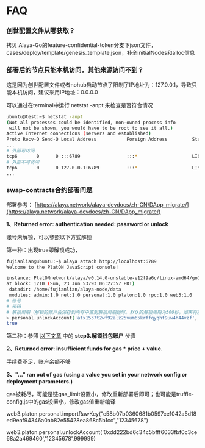 # FAQ

###  创世配置文件从哪获取？

拷贝 Alaya-Go的feature-confidential-token分支下json文件，cases/deploy/template/genesis_template.json，补全initialNodes和alloc信息

### 部署后的节点只能本机访问，其他来源访问不到？

这是因为创世配置文件或者nohub启动节点了限制了IP地址为：127.0.0.1，导致只能本机访问，建议采用IP地址：0.0.0.0

可以通过在terminal中运行 netstat -anpt 来检查是否符合情况

~~~bash
ubuntu@test:~$ netstat -anpt
(Not all processes could be identified, non-owned process info
 will not be shown, you would have to be root to see it all.)
Active Internet connections (servers and established)
Proto Recv-Q Send-Q Local Address           Foreign Address         State       PID/Program name
...
# 外部可访问
tcp6       0      0 :::6789                 :::*                    LISTEN      1181/alaya
# 外部不可访问
tcp6       0      0 127.0.0.1:6789          :::*                    LISTEN      1181/alaya
...
~~~

### swap-contracts合约部署问题

部署参考： [https://alaya.network/alaya-devdocs/zh-CN/DApp_migrate/](https://alaya.network/alaya-devdocs/zh-CN/DApp_migrate/)

**1、Returned error: authentication needed: password or unlock**

账号未解锁，可以参照以下方式解锁

第一种：出现true即解锁成功，

~~~bash
fujianlian@ubuntu:~$ alaya attach http://localhost:6789
Welcome to the PlatON JavaScript console!

instance: PlatONnetwork/alaya/v0.14.0-unstable-e12f9a6c/linux-amd64/go1.17.2
at block: 1210 (Sun, 23 Jun 53793 06:27:57 PDT)
 datadir: /home/fujianlian/alaya-node/data
 modules: admin:1.0 net:1.0 personal:1.0 platon:1.0 rpc:1.0 web3:1.0
# 账号
# 密码
# 解锁周期（解锁的账户会保存到内存中直到解锁周期超时。默认的解锁周期为300秒。如果将解锁周期设为0s，将永久解锁账户,直到节点被关闭）
> personal.unlockAccount('atx1537t2wf92alz25vum65krffqyqhf9uw4h44vzf','1234',999999)
true
~~~

第二种：参照  [以下文章](https://devdocs.alaya.network/alaya-devdocs/zh-CN/Solidity_Getting_started#%E9%83%A8%E7%BD%B2helloworld%E5%90%88%E7%BA%A6) 中的  **step3.解锁钱包账户**  步骤

**2、Returned error: insufficient funds for gas * price + value.**

手续费不足，账户余额不够

**3、"..." ran out of gas (using a value you set in your network config or deployment parameters.)**

gas被耗尽，可能是链gas_limit设置小，修改重新部署后即可；也可能是truffle-config.js中的gas设置小，修改gas值重新编译



web3.platon.personal.importRawKey("c58b07b0360681b0597ce1042a5d18ed9eaf94346a0ab82e55428ea868c5b1cc","12345678")

web3.platon.personal.unlockAccount('0xdd222bd6c34c5bfff6033fbf0c3ce68a2a469460','12345678',999999)







